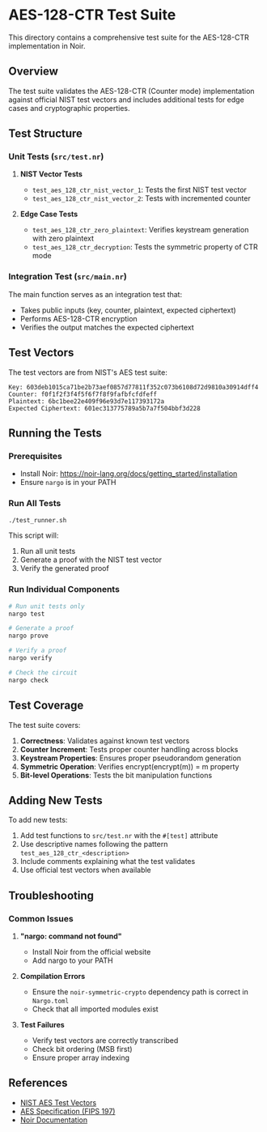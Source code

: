 # AES-128-CTR Test Suite

This directory contains a comprehensive test suite for the AES-128-CTR implementation in Noir.

## Overview

The test suite validates the AES-128-CTR (Counter mode) implementation against official NIST test vectors and includes additional tests for edge cases and cryptographic properties.

## Test Structure

### Unit Tests (`src/test.nr`)

1. **NIST Vector Tests**

   - `test_aes_128_ctr_nist_vector_1`: Tests the first NIST test vector
   - `test_aes_128_ctr_nist_vector_2`: Tests with incremented counter

2. **Edge Case Tests**
   - `test_aes_128_ctr_zero_plaintext`: Verifies keystream generation with zero plaintext
   - `test_aes_128_ctr_decryption`: Tests the symmetric property of CTR mode

### Integration Test (`src/main.nr`)

The main function serves as an integration test that:

- Takes public inputs (key, counter, plaintext, expected ciphertext)
- Performs AES-128-CTR encryption
- Verifies the output matches the expected ciphertext

## Test Vectors

The test vectors are from NIST's AES test suite:

```
Key: 603deb1015ca71be2b73aef0857d77811f352c073b6108d72d9810a30914dff4
Counter: f0f1f2f3f4f5f6f7f8f9fafbfcfdfeff
Plaintext: 6bc1bee22e409f96e93d7e117393172a
Expected Ciphertext: 601ec313775789a5b7a7f504bbf3d228
```

## Running the Tests

### Prerequisites

- Install Noir: https://noir-lang.org/docs/getting_started/installation
- Ensure `nargo` is in your PATH

### Run All Tests

```bash
./test_runner.sh
```

This script will:

1. Run all unit tests
2. Generate a proof with the NIST test vector
3. Verify the generated proof

### Run Individual Components

```bash
# Run unit tests only
nargo test

# Generate a proof
nargo prove

# Verify a proof
nargo verify

# Check the circuit
nargo check
```

## Test Coverage

The test suite covers:

1. **Correctness**: Validates against known test vectors
2. **Counter Increment**: Tests proper counter handling across blocks
3. **Keystream Properties**: Ensures proper pseudorandom generation
4. **Symmetric Operation**: Verifies encrypt(encrypt(m)) = m property
5. **Bit-level Operations**: Tests the bit manipulation functions

## Adding New Tests

To add new tests:

1. Add test functions to `src/test.nr` with the `#[test]` attribute
2. Use descriptive names following the pattern `test_aes_128_ctr_<description>`
3. Include comments explaining what the test validates
4. Use official test vectors when available

## Troubleshooting

### Common Issues

1. **"nargo: command not found"**

   - Install Noir from the official website
   - Add nargo to your PATH

2. **Compilation Errors**

   - Ensure the `noir-symmetric-crypto` dependency path is correct in `Nargo.toml`
   - Check that all imported modules exist

3. **Test Failures**
   - Verify test vectors are correctly transcribed
   - Check bit ordering (MSB first)
   - Ensure proper array indexing

## References

- [NIST AES Test Vectors](https://csrc.nist.gov/projects/cryptographic-algorithm-validation-program/block-ciphers)
- [AES Specification (FIPS 197)](https://nvlpubs.nist.gov/nistpubs/FIPS/NIST.FIPS.197.pdf)
- [Noir Documentation](https://noir-lang.org/docs)

